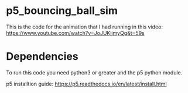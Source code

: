 # p5_bouncing_ball_sim
This is the code for the animation that I had running in this video: https://www.youtube.com/watch?v=JoJUKjjmyQg&t=59s

# Dependencies
To run this code you need python3 or greater and the p5 python module.

p5 installtion guide: https://p5.readthedocs.io/en/latest/install.html
